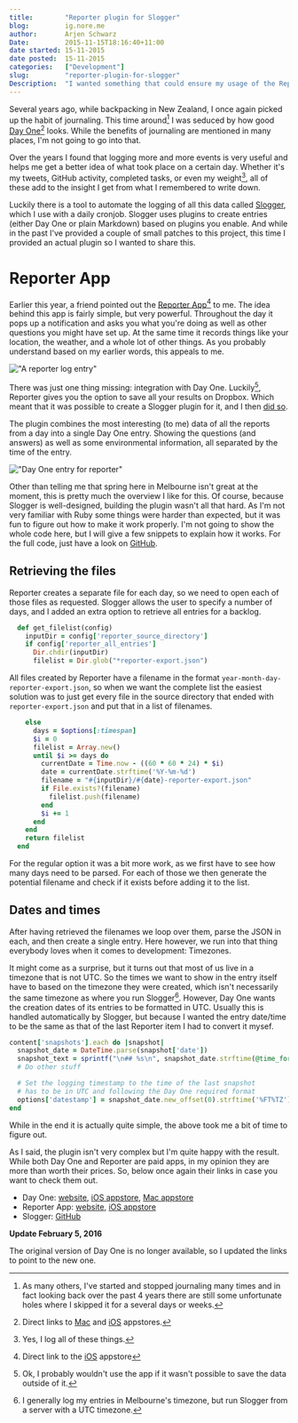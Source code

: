 ```yaml
---
title:        "Reporter plugin for Slogger"
blog:         ig.nore.me  
author:       Arjen Schwarz  
Date:         2015-11-15T18:16:40+11:00
date started: 15-11-2015
date posted:  15-11-2015
categories:   ["Development"]
slug:         "reporter-plugin-for-slogger"
Description:  "I wanted something that could ensure my usage of the Reporter app would be logged in my journaling app of choice, so I built it."
---
```


Several years ago, while backpacking in New Zealand, I once again picked up the habit of journaling. This time around[^journaling] I was seduced by how good [Day One][2][^dayoneappstore] looks. While the benefits of journaling are mentioned in many places, I'm not going to go into that.

Over the years I found that logging more and more events is very useful and helps me get a better idea of what took place on a certain day. Whether it's my tweets, GitHub activity, completed tasks, or even my weight[^weight], all of these add to the insight I get from what I remembered to write down. 

Luckily there is a tool to automate the logging of all this data called [Slogger][7], which I use with a daily cronjob. Slogger uses plugins to create entries (either Day One or plain Markdown) based on plugins you enable. And while in the past I've provided a couple of small patches to this project, this time I provided an actual plugin so I wanted to share this.

# Reporter App

Earlier this year, a friend pointed out the [Reporter App][5][^reporterapp] to me. The idea behind this app is fairly simple, but very powerful. Throughout the day it pops up a notification and asks you what you're doing as well as other questions you might have set up. At the same time it records things like your location, the weather, and a whole lot of other things. As you probably understand based on my earlier words, this appeals to me. 

!["A reporter log entry"](/img/posts/2015-11-15-reporter-result.jpg)

There was just one thing missing: integration with Day One. Luckily[^luckreporter], Reporter gives you the option to save all your results on Dropbox. Which meant that it was possible to create a Slogger plugin for it, and I then [did so][1].

The plugin combines the most interesting (to me) data of all the reports from a day into a single Day One entry. Showing the questions (and answers) as well as some environmental information, all separated by the time of the entry.

!["Day One entry for reporter"](/img/posts/2015-11-15-dayone-reporter-entry.png)

Other than telling me that spring here in Melbourne isn't great at the moment, this is pretty much the overview I like for this. Of course, because Slogger is well-designed, building the plugin wasn't all that hard. As I'm not very familiar with Ruby some things were harder than expected, but it was fun to figure out how to make it work properly. I'm not going to show the whole code here, but I will give a few snippets to explain how it works. For the full code, just have a look on [GitHub][1].

## Retrieving the files

Reporter creates a separate file for each day, so we need to open each of those files as requested. Slogger allows the user to specify a number of days, and I added an extra option to retrieve all entries for a backlog.

```ruby
  def get_filelist(config)
    inputDir = config['reporter_source_directory']
    if config['reporter_all_entries']
      Dir.chdir(inputDir)
      filelist = Dir.glob("*reporter-export.json")
```

All files created by Reporter have a filename in the format `year-month-day-reporter-export.json`, so when we want the complete list the easiest solution was to just get every file in the source directory that ended with `reporter-export.json` and put that in a list of filenames.

```ruby
    else
      days = $options[:timespan]
      $i = 0
      filelist = Array.new()
      until $i >= days do
        currentDate = Time.now - ((60 * 60 * 24) * $i)
        date = currentDate.strftime('%Y-%m-%d')
        filename = "#{inputDir}/#{date}-reporter-export.json"
        if File.exists?(filename)
          filelist.push(filename)
        end
        $i += 1
      end
    end
    return filelist
  end
```

For the regular option it was a bit more work, as we first have to see how many days need to be parsed. For each of those we then generate the potential filename and check if it exists before adding it to the list.

## Dates and times

After having retrieved the filenames we loop over them, parse the JSON in each, and then create a single entry. Here however, we run into that thing everybody loves when it comes to development: Timezones.

It might come as a surprise, but it turns out that most of us live in a timezone that is not UTC. So the times we want to show in the entry itself have to based on the timezone they were created, which isn't necessarily the same timezone as where you run Slogger[^timezones]. However, Day One wants the creation dates of its entries to be formatted in UTC. Usually this is handled automatically by Slogger, but because I wanted the entry date/time to be the same as that of the last Reporter item I had to convert it mysef.

```ruby
content['snapshots'].each do |snapshot|
  snapshot_date = DateTime.parse(snapshot['date'])
  snapshot_text = sprintf("\n## %s\n", snapshot_date.strftime(@time_format))
  # Do other stuff

  # Set the logging timestamp to the time of the last snapshot
  # has to be in UTC and following the Day One required format
  options['datestamp'] = snapshot_date.new_offset(0).strftime('%FT%TZ')
end
```

While in the end it is actually quite simple, the above took me a bit of time to figure out.

As I said, the plugin isn't very complex but I'm quite happy with the result. While both Day One and Reporter are paid apps, in my opinion they are more than worth their prices. So, below once again their links in case you want to check them out.

* Day One: [website][2], [iOS appstore][3], [Mac appstore][4]
* Reporter App: [website][5], [iOS appstore][6]
* Slogger: [GitHub][7]

**Update February 5, 2016**

The original version of Day One is no longer available, so I updated the links to point to the new one.

[^journaling]: As many others, I've started and stopped journaling many times and in fact looking back over the past 4 years there are still some unfortunate holes where I skipped it for a several days or weeks.
[^dayoneappstore]: Direct links to [Mac][4] and [iOS][3] appstores.
[^weight]: Yes, I log all of these things.
[^reporterapp]: Direct link to the [iOS][6] appstore
[^luckreporter]: Ok, I probably wouldn't use the app if it wasn't possible to save the data outside of it.
[^timezones]: I generally log my entries in Melbourne's timezone, but run Slogger from a server with a UTC timezone.

[1]: https://github.com/ttscoff/Slogger/blob/master/plugins_disabled/reporterlogger.rb
[2]: http://dayoneapp.com
[3]: https://itunes.apple.com/au/app/day-one-2-journal-+-notes/id1044867788?mt=8&uo=4&at=1000l9pK
[4]: https://itunes.apple.com/au/app/day-one-2-journal-+-notes/id1055511498?mt=12&uo=4&at=1000l9pK
[5]: http://www.reporter-app.com
[6]: https://geo.itunes.apple.com/us/app/reporter-app/id779697486?mt=8&at=1000l9pK
[7]: https://github.com/ttscoff/Slogger
